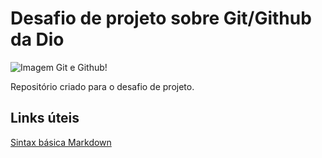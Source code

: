 # Desafio de projeto sobre Git/Github da Dio

![Imagem Git e Github!](https://www.oficinadanet.com.br/imagens/post/16111/capa-git.jpg)

Repositório criado para o desafio de projeto.

## Links úteis
[Sintax básica Markdown](https://www.markdownguide.org/basic-syntax/)
